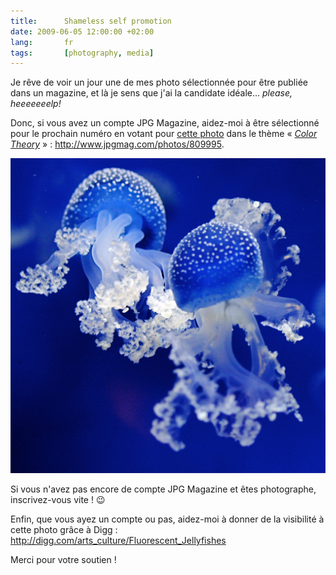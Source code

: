 ```yaml
---
title:      Shameless self promotion
date: 2009-06-05 12:00:00 +02:00
lang:       fr
tags:       [photography, media]
---
```


Je rêve de voir un jour une de mes photo sélectionnée pour être publiée dans un magazine, et là je sens que j'ai la candidate idéale… *please, heeeeeeelp!*

Donc, si vous avez un compte JPG Magazine, aidez-moi à être sélectionné pour le prochain numéro en votant pour [cette photo](/2008/07/meduses-fluorescentes.html) dans le thème « *[Color Theory](http://www.jpgmag.com/themes/40)* » : <http://www.jpgmag.com/photos/809995>.

![](20080511-fluorescent-jellyfishes.jpg "Fluorescent Jellyfishes")

Si vous n'avez pas encore de compte JPG Magazine et êtes photographe, inscrivez-vous vite ! 😉

Enfin, que vous ayez un compte ou pas, aidez-moi à donner de la visibilité à cette photo grâce à Digg : <http://digg.com/arts_culture/Fluorescent_Jellyfishes>

Merci pour votre soutien !
